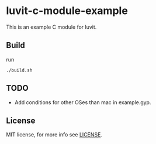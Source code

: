 # luvit-c-module-example

This is an example C module for luvit.

## Build

run
```
./build.sh
```

## TODO
* Add conditions for other OSes than mac in example.gyp.

## License

MIT license, for more info see [LICENSE](https://raw.github.com/hnakamur/luvit-c-module-example/master/LICENSE).

